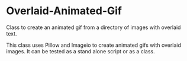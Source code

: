 # Overlaid-Animated-Gif
Class to create an animated gif from a directory of images with overlaid text.

This class uses Pillow and Imageio to create animated gifs with overlaid images.   It can be tested as a stand alone script or as a class.  
